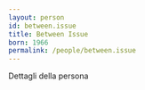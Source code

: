 ```yaml
---
layout: person
id: between.issue
title: Between Issue
born: 1966
permalink: /people/between.issue
---
```


Dettagli della persona 
